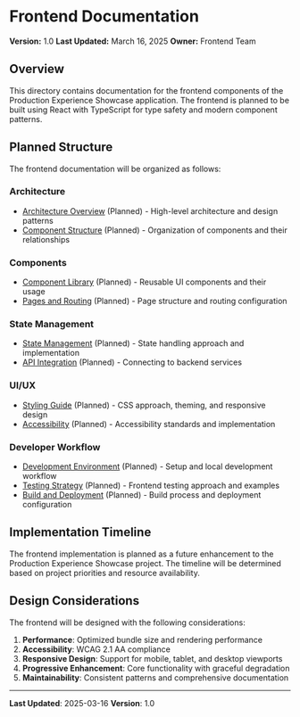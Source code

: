# Frontend Documentation

**Version:** 1.0
**Last Updated:** March 16, 2025
**Owner:** Frontend Team

## Overview

This directory contains documentation for the frontend components of the Production Experience Showcase application. The frontend is planned to be built using React with TypeScript for type safety and modern component patterns.

## Planned Structure

The frontend documentation will be organized as follows:

### Architecture

- [Architecture Overview](./architecture.md) (Planned) - High-level architecture and design patterns
- [Component Structure](./component-structure.md) (Planned) - Organization of components and their relationships

### Components

- [Component Library](./components.md) (Planned) - Reusable UI components and their usage
- [Pages and Routing](./pages.md) (Planned) - Page structure and routing configuration

### State Management

- [State Management](./state-management.md) (Planned) - State handling approach and implementation
- [API Integration](./api-integration.md) (Planned) - Connecting to backend services

### UI/UX

- [Styling Guide](./styling.md) (Planned) - CSS approach, theming, and responsive design
- [Accessibility](./accessibility.md) (Planned) - Accessibility standards and implementation

### Developer Workflow

- [Development Environment](./development.md) (Planned) - Setup and local development workflow
- [Testing Strategy](./testing.md) (Planned) - Frontend testing approach and examples
- [Build and Deployment](./deployment.md) (Planned) - Build process and deployment configuration

## Implementation Timeline

The frontend implementation is planned as a future enhancement to the Production Experience Showcase project. The timeline will be determined based on project priorities and resource availability.

## Design Considerations

The frontend will be designed with the following considerations:

1. **Performance**: Optimized bundle size and rendering performance
2. **Accessibility**: WCAG 2.1 AA compliance
3. **Responsive Design**: Support for mobile, tablet, and desktop viewports
4. **Progressive Enhancement**: Core functionality with graceful degradation
5. **Maintainability**: Consistent patterns and comprehensive documentation

---

**Last Updated**: 2025-03-16
**Version**: 1.0
